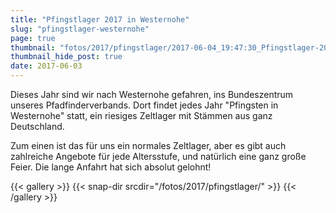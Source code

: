 ```yaml
---
title: "Pfingstlager 2017 in Westernohe"
slug: "pfingstlager-westernohe"
page: true
thumbnail: "fotos/2017/pfingstlager/2017-06-04_19:47:30_Pfingstlager-2017.jpg"
thumbnail_hide_post: true
date: 2017-06-03
---
```


Dieses Jahr sind wir nach Westernohe gefahren, ins Bundeszentrum unseres
Pfadfinderverbands. Dort findet jedes Jahr "Pfingsten in Westernohe" statt, ein
riesiges Zeltlager mit Stämmen aus ganz Deutschland.

Zum einen ist das für uns ein normales Zeltlager, aber es gibt auch zahlreiche
Angebote für jede Altersstufe, und natürlich eine ganz große Feier. Die lange
Anfahrt hat sich absolut gelohnt!

{{< gallery >}}
  {{< snap-dir srcdir="/fotos/2017/pfingstlager/" >}}
{{< /gallery >}}
